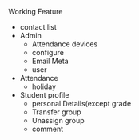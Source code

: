 Working Feature
- contact list
- Admin
	- Attendance devices
	- configure
	- Email Meta
	- user
- Attendance
	- holiday
- Student profile
	- personal Details(except grade
	- Transfer group
	- Unassign group
	- comment